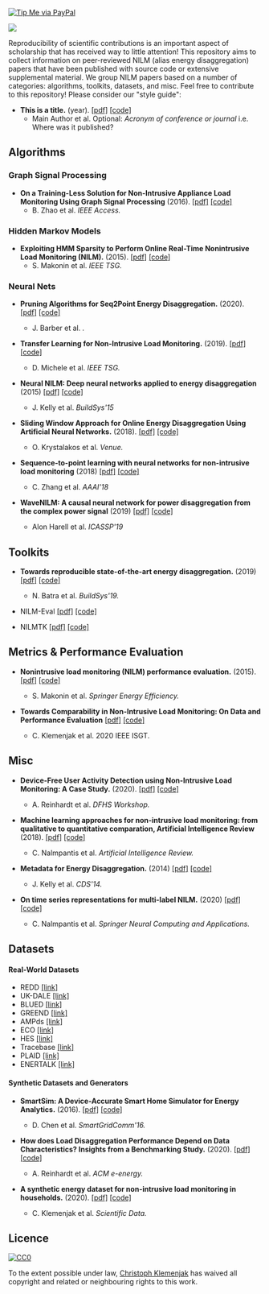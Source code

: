 [![Tip Me via PayPal](https://img.shields.io/badge/PayPal-tip%20me-green.svg?logo=paypal)](https://www.paypal.me/ChristophKlemenjak)

![](http://wwwu.aau.at/chklemen/Untitled-49.png)

Reproducibility of scientific contributions is an important aspect of scholarship that has received way to little attention! This repository aims to collect information on peer-reviewed NILM (alias energy disaggregation) papers that have been published with source code or extensive supplemental material. We group NILM papers based on a number of categories: algorithms, toolkits, datasets, and misc. Feel free to contribute to this repository! Please consider our "style guide":

- **This is a title.** (year). [[pdf]](link-to-pdf) [[code]](link-to-code)
  - Main Author et al. Optional: *Acronym of conference or journal* i.e. Where was it published?

<!--
- **.** (). [[pdf]]() [[code]]()
  -  et al. *Venue.*
-->


## Algorithms

### Graph Signal Processing

- **On a Training-Less Solution for Non-Intrusive Appliance Load Monitoring Using Graph Signal Processing** (2016). [[pdf]](https://ieeexplore.ieee.org/document/7457610) [[code]](https://github.com/loneharoon/GSP_energy_disaggregator)
  - B. Zhao et al. *IEEE Access.*

### Hidden Markov Models

- **Exploiting HMM Sparsity to Perform Online Real-Time Nonintrusive Load Monitoring (NILM).** (2015). [[pdf]](http://makonin.com/doc/TSG_2015.pdf) [[code]](https://github.com/smakonin/SparseNILM)
  - S. Makonin et al. *IEEE TSG.*

### Neural Nets

- **Pruning Algorithms for Seq2Point Energy Disaggregation.** (2020). [[pdf]]() [[code]](https://github.com/JackBarber98/pruned-nilm)
  - J. Barber et al. *.*

- **Transfer Learning for Non-Intrusive Load Monitoring.** (2019). [[pdf]]() [[code]](https://github.com/MingjunZhong/transferNILM)
  - D. Michele et al. *IEEE TSG.*

- **Neural NILM: Deep neural networks applied to energy disaggregation** (2015) [[pdf]](http://jack-kelly.com/files/writing/neural_nilm.pdf) [[code]](https://github.com/JackKelly/neuralnilm)
  - J. Kelly et al. *BuildSys'15*

- **Sliding Window Approach for Online Energy Disaggregation Using Artificial Neural Networks.** (2018). [[pdf]](https://dl.acm.org/citation.cfm?doid=3200947.3201011) [[code]](https://github.com/OdysseasKr/online-nilm)
    - O. Krystalakos et al. *Venue.*

- **Sequence-to-point learning with neural networks for non-intrusive load monitoring** (2018) [[pdf]](https://www.aaai.org/ocs/index.php/AAAI/AAAI18/paper/view/16623/15980) [[code]](https://github.com/MingjunZhong/NeuralNetNilm)
  - C. Zhang et al. *AAAI'18*

- **WaveNILM: A causal neural network for power disaggregation from the complex power signal** (2019) [[pdf]](https://arxiv.org/pdf/1902.08736.pdf) [[code]](https://github.com/picagrad/WaveNILM)
  - Alon Harell et al. *ICASSP'19*


## Toolkits

- **Towards reproducible state-of-the-art energy disaggregation.** (2019) [[pdf]](https://nipunbatra.github.io/papers/batra_buildsys_19.pdf) [[code]](https://github.com/nilmtk/nilmtk-contrib)
  - N. Batra et al. *BuildSys'19.*


- NILM-Eval [[pdf]]() [[code]](https://github.com/beckel/nilm-eval)
- NILMTK [[pdf]](https://arxiv.org/pdf/1404.3878v1.pdf) [[code]](https://github.com/nilmtk/nilmtk)

## Metrics & Performance Evaluation

- **Nonintrusive load monitoring (NILM) performance evaluation.** (2015). [[pdf]](https://link.springer.com/article/10.1007%2Fs12053-014-9306-2) [[code]](https://github.com/smakonin/NILM_PerformanceEval)
  -  S. Makonin et al. *Springer Energy Efficiency.*

- **Towards Comparability in Non-Intrusive Load Monitoring: On Data and Performance Evaluation** [[pdf]](http://makonin.com/doc/ISGT-NA_2020b.pdf) [[code]]()
  - C. Klemenjak et al. 2020 IEEE ISGT.

## Misc

- **Device-Free User Activity Detection using Non-Intrusive Load Monitoring: A Case Study.** (2020). [[pdf]](https://www.areinhardt.de/publications/2020/Reinhardt_DFHS_2020.pdf) [[code]](https://github.com/klemenjak/antgen)
    - A. Reinhardt et al. *DFHS Workshop.*

- **Machine learning approaches for non-intrusive load monitoring: from qualitative to quantitative comparation, Artificial Intelligence Review** (2018). [[pdf]](https://intelligence.csd.auth.gr/publications/machine-learning-approaches-for-non-intrusive-load-monitoring-from-qualitative-to-quantitative-comparation/) [[code]](https://github.com/ChristoferNal/power-disaggregation-complexity)
  - C. Nalmpantis et al. *Artificial Intelligence Review.*

- **Metadata for Energy Disaggregation.** (2014) [[pdf]](https://ieeexplore.ieee.org/document/6903193) [[code]](https://github.com/nilmtk/nilm_metadata)
  - J. Kelly et al. *CDS'14.*

- **On time series representations for multi-label NILM.** (2020) [[pdf]](https://link.springer.com/epdf/10.1007/s00521-020-04916-5?sharing_token=bTZg6CBADDbWx7UVvztexPe4RwlQNchNByi7wbcMAY4YyOCPZ8jI-u3LyC4lDtEOZIQACACm_MVY_633J4jzg0CtjGEkhvPkzOs5Z-2UGgB1P_m1_4nDnPxtIplmNRaDx7TM52V6MVQYVJPSqJEKpxv1n3RqXoEm1ZpW5amjaaA%3D) [[code]](https://github.com/ChristoferNal/multi-nilm)
  - C. Nalmpantis et al. *Springer Neural Computing and Applications.*

## Datasets

#### Real-World Datasets

- REDD [[link]](http://redd.csail.mit.edu/)
- UK-DALE [[link]](https://www.nature.com/articles/sdata20157)
- BLUED [[link]](http://portoalegre.andrew.cmu.edu:88/BLUED/)
- GREEND [[link]](https://sourceforge.net/projects/greend/)
- AMPds [[link]](http://ampds.org/)
- ECO [[link]](http://www.vs.inf.ethz.ch/res/show.html?what=eco-data)
- HES [[link]](http://randd.defra.gov.uk/Default.aspx?Menu=Menu&Module=More&Location=None&ProjectID=17359&FromSearch=Y&Publisher=1&SearchText=EV0702&SortString=ProjectCode&SortOrder=Asc&Paging=10#Description)
- Tracebase [[link]](https://github.com/areinhardt/tracebase)
- PLAID [[link]](http://www.plaidplug.com/)
- ENERTALK [[link]](https://www.nature.com/articles/s41597-019-0212-5)


#### Synthetic Datasets and Generators

- **SmartSim: A Device-Accurate Smart Home Simulator for Energy Analytics.** (2016). [[pdf]](http://www.ecs.umass.edu/~irwin/smartsim.pdf) [[code]](https://github.com/sustainablecomputinglab/smartsim)
    - D. Chen et al. *SmartGridComm'16.*

- **How does Load Disaggregation Performance Depend on Data Characteristics? Insights from a Benchmarking Study.** (2020). [[pdf]](https://www.areinhardt.de/publications/2020/Reinhardt_eEnergy_2020.pdf) [[code]](https://github.com/klemenjak/antgen)
    - A. Reinhardt et al. *ACM e-energy.*

- **A synthetic energy dataset for non-intrusive load monitoring in households.** (2020). [[pdf]](https://www.nature.com/articles/s41597-020-0434-6) [[code]](https://github.com/klemenjak/SynD)
    - C. Klemenjak et al. *Scientific Data.*


## Licence
[![CC0](http://mirrors.creativecommons.org/presskit/buttons/88x31/svg/cc-zero.svg)](https://creativecommons.org/publicdomain/zero/1.0/)

To the extent possible under law, [Christoph Klemenjak](https://github.com/klemenjak) has waived all copyright and related or neighbouring rights to this work.
